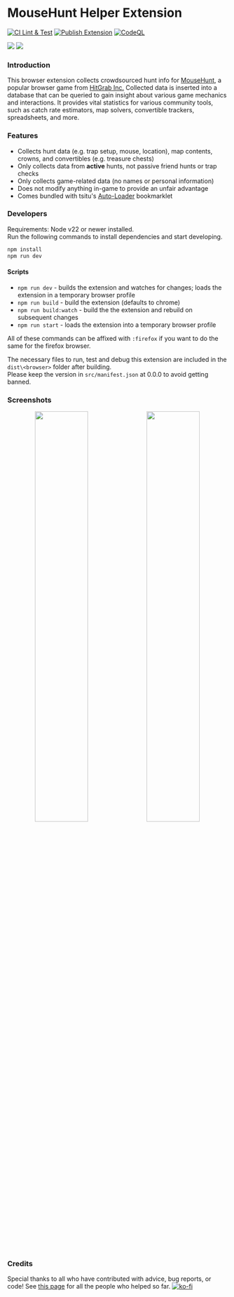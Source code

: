 # MouseHunt Helper Extension

[![CI Lint & Test](https://github.com/mh-community-tools/mh-helper-extension/actions/workflows/ci.yml/badge.svg)](https://github.com/mh-community-tools/mh-helper-extension/actions/workflows/ci.yml)
[![Publish Extension](https://github.com/mh-community-tools/mh-helper-extension/actions/workflows/publish.yml/badge.svg)](https://github.com/mh-community-tools/mh-helper-extension/actions/workflows/publish.yml)
[![CodeQL](https://github.com/mh-community-tools/mh-helper-extension/actions/workflows/codeql-analysis.yml/badge.svg)](https://github.com/mh-community-tools/mh-helper-extension/actions/workflows/codeql-analysis.yml)

<a href="https://chrome.google.com/webstore/detail/mh-hunt-helper/ghfmjkamilolkalibpmokjigalmncfek" target="_blank"><img src="badge-chrome.png"></a>
<a href="https://addons.mozilla.org/en-US/firefox/addon/mhct-mousehunt-helper/" target="_blank"><img src="badge-firefox.png"></a>

### Introduction

This browser extension collects crowdsourced hunt info for [MouseHunt](https://www.mousehuntgame.com), a popular browser game from [HitGrab Inc.](http://www.hitgrab.com/) Collected data is inserted into a database that can be queried to gain insight about various game mechanics and interactions. It provides vital statistics for various community tools, such as catch rate estimators, map solvers, convertible trackers, spreadsheets, and more.

### Features

- Collects hunt data (e.g. trap setup, mouse, location), map contents, crowns, and convertibles (e.g. treasure chests)
- Only collects data from **active** hunts, not passive friend hunts or trap checks
- Only collects game-related data (no names or personal information)
- Does not modify anything in-game to provide an unfair advantage
- Comes bundled with tsitu's [Auto-Loader](https://github.com/tsitu/MH-Tools/blob/master/src/bookmarklet/bookmarkletloader.js) bookmarklet

### Developers

Requirements: Node v22 or newer installed.  
Run the following commands to install dependencies and start developing.  

```cmd
npm install
npm run dev
```

#### Scripts

- `npm run dev` - builds the extension and watches for changes; loads the extension in a temporary browser profile
- `npm run build` - build the extension (defaults to chrome)
- `npm run build:watch` - build the the extension and rebuild on subsequent changes
- `npm run start` - loads the extension into a temporary browser profile

All of these commands can be affixed with `:firefox` if you want to do the same for the firefox browser.

The necessary files to run, test and debug this extension are included in the `dist\<browser>` folder after building.  
Please keep the version in `src/manifest.json` at 0.0.0 to avoid getting banned.

### Screenshots

<kbd align="center">
<img src="https://user-images.githubusercontent.com/8228441/46922950-0a6e1800-cfce-11e8-9981-1ad2eb80db9f.PNG" width="49%">
<img src="https://user-images.githubusercontent.com/8228441/46922951-0b06ae80-cfce-11e8-8b0f-7a41f69b734b.PNG" width="49%">
</kbd>

### Credits

Special thanks to all who have contributed with advice, bug reports, or code! See [this page](https://mhct.win/contributors.php) for all the people who helped so far.
[![ko-fi](https://ko-fi.com/img/githubbutton_sm.svg)](https://ko-fi.com/R6R3H0L26)
